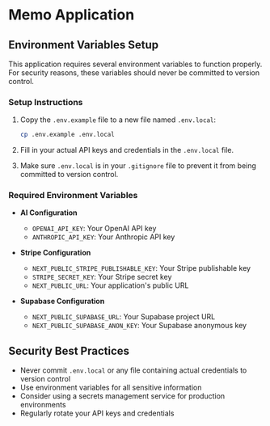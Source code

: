 # Memo Application

## Environment Variables Setup

This application requires several environment variables to function properly. For security reasons, these variables should never be committed to version control.

### Setup Instructions

1. Copy the `.env.example` file to a new file named `.env.local`:
   ```bash
   cp .env.example .env.local
   ```

2. Fill in your actual API keys and credentials in the `.env.local` file.

3. Make sure `.env.local` is in your `.gitignore` file to prevent it from being committed to version control.

### Required Environment Variables

- **AI Configuration**
  - `OPENAI_API_KEY`: Your OpenAI API key
  - `ANTHROPIC_API_KEY`: Your Anthropic API key

- **Stripe Configuration**
  - `NEXT_PUBLIC_STRIPE_PUBLISHABLE_KEY`: Your Stripe publishable key
  - `STRIPE_SECRET_KEY`: Your Stripe secret key
  - `NEXT_PUBLIC_URL`: Your application's public URL

- **Supabase Configuration**
  - `NEXT_PUBLIC_SUPABASE_URL`: Your Supabase project URL
  - `NEXT_PUBLIC_SUPABASE_ANON_KEY`: Your Supabase anonymous key

## Security Best Practices

- Never commit `.env.local` or any file containing actual credentials to version control
- Use environment variables for all sensitive information
- Consider using a secrets management service for production environments
- Regularly rotate your API keys and credentials 